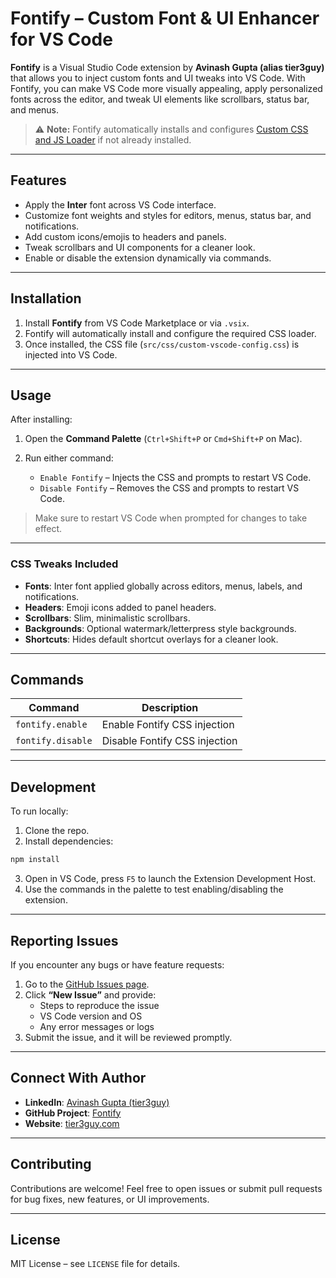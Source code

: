 # Fontify – Custom Font & UI Enhancer for VS Code

**Fontify** is a Visual Studio Code extension by **Avinash Gupta (alias tier3guy)** that allows you to inject custom fonts and UI tweaks into VS Code. With Fontify, you can make VS Code more visually appealing, apply personalized fonts across the editor, and tweak UI elements like scrollbars, status bar, and menus.

> ⚠️ **Note:** Fontify automatically installs and configures [Custom CSS and JS Loader](https://marketplace.visualstudio.com/items?itemName=be5invis.vscode-custom-css) if not already installed.

---

## Features

* Apply the **Inter** font across VS Code interface.
* Customize font weights and styles for editors, menus, status bar, and notifications.
* Add custom icons/emojis to headers and panels.
* Tweak scrollbars and UI components for a cleaner look.
* Enable or disable the extension dynamically via commands.

---

## Installation

1. Install **Fontify** from VS Code Marketplace or via `.vsix`.  
2. Fontify will automatically install and configure the required CSS loader.  
3. Once installed, the CSS file (`src/css/custom-vscode-config.css`) is injected into VS Code.

---

## Usage

After installing:

1. Open the **Command Palette** (`Ctrl+Shift+P` or `Cmd+Shift+P` on Mac).  
2. Run either command:

   * `Enable Fontify` – Injects the CSS and prompts to restart VS Code.  
   * `Disable Fontify` – Removes the CSS and prompts to restart VS Code.  

> Make sure to restart VS Code when prompted for changes to take effect.

---

### CSS Tweaks Included

* **Fonts**: Inter font applied globally across editors, menus, labels, and notifications.  
* **Headers**: Emoji icons added to panel headers.  
* **Scrollbars**: Slim, minimalistic scrollbars.  
* **Backgrounds**: Optional watermark/letterpress style backgrounds.  
* **Shortcuts**: Hides default shortcut overlays for a cleaner look.

---

## Commands

| Command           | Description                   |
| ----------------- | ----------------------------- |
| `fontify.enable`  | Enable Fontify CSS injection  |
| `fontify.disable` | Disable Fontify CSS injection |

---

## Development

To run locally:

1. Clone the repo.  
2. Install dependencies:

```bash
npm install
```

3. Open in VS Code, press `F5` to launch the Extension Development Host.  
4. Use the commands in the palette to test enabling/disabling the extension.

---

## Reporting Issues

If you encounter any bugs or have feature requests:

1. Go to the [GitHub Issues page](https://github.com/tier3guy/Fontify/issues).  
2. Click **“New Issue”** and provide:  
   * Steps to reproduce the issue  
   * VS Code version and OS  
   * Any error messages or logs  
3. Submit the issue, and it will be reviewed promptly.

---

## Connect With Author

* **LinkedIn**: [Avinash Gupta (tier3guy)](https://www.linkedin.com/in/tier3guy/)  
* **GitHub Project**: [Fontify](https://github.com/tier3guy/Fontify)  
* **Website**: [tier3guy.com](https://tier3guy.com)

---

## Contributing

Contributions are welcome! Feel free to open issues or submit pull requests for bug fixes, new features, or UI improvements.

---

## License

MIT License – see `LICENSE` file for details.
